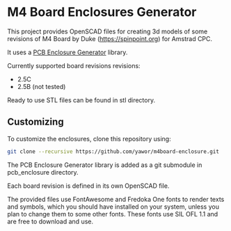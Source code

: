 # M4 Board Enclosures Generator

This project provides OpenSCAD files for creating 3d models of some revisions of M4 Board by Duke (https://spinpoint.org) for Amstrad CPC.

It uses a [PCB Enclosure Generator](https://github.com/yawor/openscad-pcb-enclosure-generator) library.

Currently supported board revisions revisions:
- 2.5C
- 2.5B (not tested)

Ready to use STL files can be found in stl directory.


## Customizing

To customize the enclosures, clone this repository using:
```sh
git clone --recursive https://github.com/yawor/m4board-enclosure.git
```

The PCB Enclosure Generator library is added as a git submodule in pcb_enclosure directory.

Each board revision is defined in its own OpenSCAD file.

The provided files use FontAwesome and Fredoka One fonts to render texts and symbols, which you should have installed on your system, unless you plan to change them to some other fonts. These fonts use SIL OFL 1.1 and are free to download and use.

